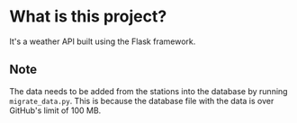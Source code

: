 # What is this project?
It's a weather API built using the Flask framework.

## Note
The data needs to be added from the stations into the database by running `migrate_data.py`. 
This is because the database file with the data is over GitHub's limit of 100 MB.
